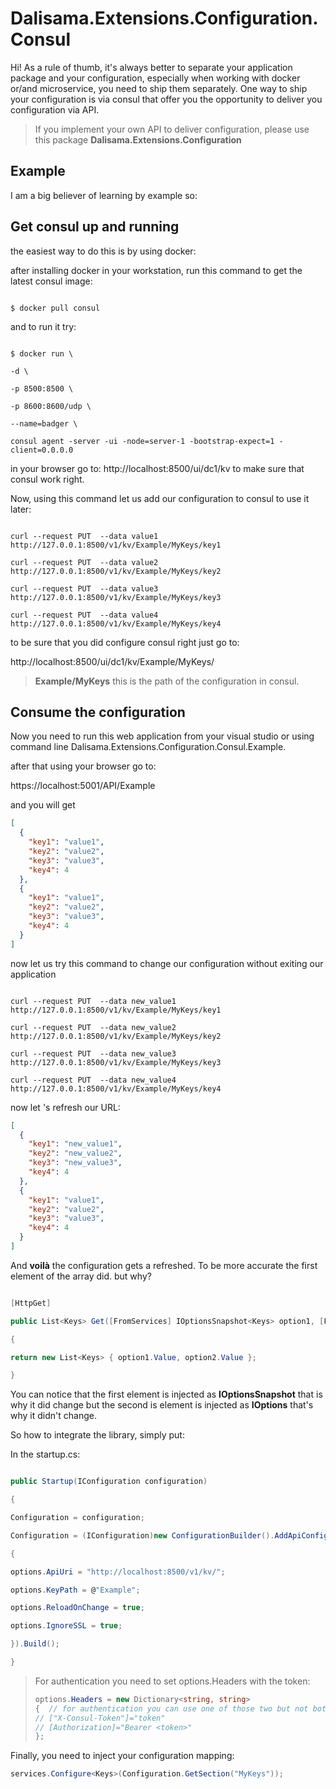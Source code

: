 # Dalisama.Extensions.Configuration.Consul

Hi! As a rule of thumb, it's always better to separate your application package and your configuration, especially when working with docker or/and microservice, you need to ship them separately. One way to ship your configuration is via consul that offer you the opportunity to deliver you configuration via API.

> If you implement your own API to deliver configuration, please use this package **Dalisama.Extensions.Configuration**

## Example

I am a big believer of learning by example so:

## Get consul up and running

the easiest way to do this is by using docker:

after installing docker in your workstation, run this command to get the latest consul image:

```shell-session

$ docker pull consul

```

and to run it try:

```shell-session

$ docker run \

-d \

-p 8500:8500 \

-p 8600:8600/udp \

--name=badger \

consul agent -server -ui -node=server-1 -bootstrap-expect=1 -client=0.0.0.0

```

in your browser go to: http://localhost:8500/ui/dc1/kv to make sure that consul work right.

Now, using this command let us add our configuration to consul to use it later:

``` shell-session

curl --request PUT  --data value1  http://127.0.0.1:8500/v1/kv/Example/MyKeys/key1

curl --request PUT  --data value2  http://127.0.0.1:8500/v1/kv/Example/MyKeys/key2

curl --request PUT  --data value3  http://127.0.0.1:8500/v1/kv/Example/MyKeys/key3

curl --request PUT  --data value4  http://127.0.0.1:8500/v1/kv/Example/MyKeys/key4

```

to be sure that you did configure consul right just go to:

http://localhost:8500/ui/dc1/kv/Example/MyKeys/

>**Example/MyKeys** this is the path of the configuration in consul.

## Consume the configuration

Now you need to run this web application from your visual studio or using command line Dalisama.Extensions.Configuration.Consul.Example.

after that using your browser go to:

https://localhost:5001/API/Example

and you will get

```json
[
  {
    "key1": "value1",
    "key2": "value2",
    "key3": "value3",
    "key4": 4
  },
  {
    "key1": "value1",
    "key2": "value2",
    "key3": "value3",
    "key4": 4
  }
]
```

now let us try this command to change our configuration without exiting our application

``` shell-session

curl --request PUT  --data new_value1  http://127.0.0.1:8500/v1/kv/Example/MyKeys/key1

curl --request PUT  --data new_value2  http://127.0.0.1:8500/v1/kv/Example/MyKeys/key2

curl --request PUT  --data new_value3  http://127.0.0.1:8500/v1/kv/Example/MyKeys/key3

curl --request PUT  --data new_value4  http://127.0.0.1:8500/v1/kv/Example/MyKeys/key4

```

now let 's refresh our URL:

```json
[
  {
    "key1": "new_value1",
    "key2": "new_value2",
    "key3": "new_value3",
    "key4": 4
  },
  {
    "key1": "value1",
    "key2": "value2",
    "key3": "value3",
    "key4": 4
  }
]
```

And **voilà** the configuration gets a refreshed. To be more accurate the first element of the array did. but why?

```` csharp

[HttpGet]

public List<Keys> Get([FromServices] IOptionsSnapshot<Keys> option1, [FromServices] IOptions<Keys> option2)

{

return new List<Keys> { option1.Value, option2.Value };

}

````

You can notice that the first element is injected as **IOptionsSnapshot** that is why it did change but the second is element is injected as **IOptions** that's why it didn't change.

So how to integrate the library, simply put:

In the startup.cs:

```csharp

public Startup(IConfiguration configuration)

{

Configuration = configuration;

Configuration = (IConfiguration)new ConfigurationBuilder().AddApiConfiguration(options =>

{

options.ApiUri = "http://localhost:8500/v1/kv/";

options.KeyPath = @"Example";

options.ReloadOnChange = true;

options.IgnoreSSL = true;

}).Build();

}

```

> For authentication you need to set options.Headers with the token:
>
>  ````csharp
>options.Headers = new Dictionary<string, string>
>  {  // for authentication you can use one of those two but not both, don't be creedy
>  // ["X-Consul-Token"]="token"
>  // [Authorization]="Bearer <token>"
>  };
>  ````

Finally, you need to inject your configuration mapping:

```` csharp
services.Configure<Keys>(Configuration.GetSection("MyKeys"));
````
